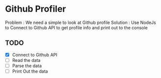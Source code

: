 # Github Profiler

Problem : We need a simple to look at Github profile
Solution : Use NodeJs to Connect to Github API to get profile info and print out to the console

## TODO
* [x] Connect to Github API
* [ ] Read the data
* [ ] Parse the data
* [ ] Print Out the data
